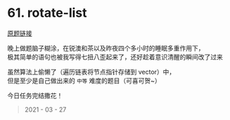 # 61. rotate-list

[原题链接](https://leetcode-cn.com/problems/rotate-list/)

晚上做题脑子糊涂，在锐澳和茶以及昨夜四个多小时的睡眠多重作用下，  
极其简单的语句也被我写得七扭八歪起来了，还好趁着意识清醒的瞬间改了过来  

虽然算法上偷懒了（遍历链表将节点指针存储到 vector）中，  
但是至少是自己做出来的 `中等` 难度的题目（可喜可贺~）

今日任务完结撒花！

> 2021 - 03 - 27
